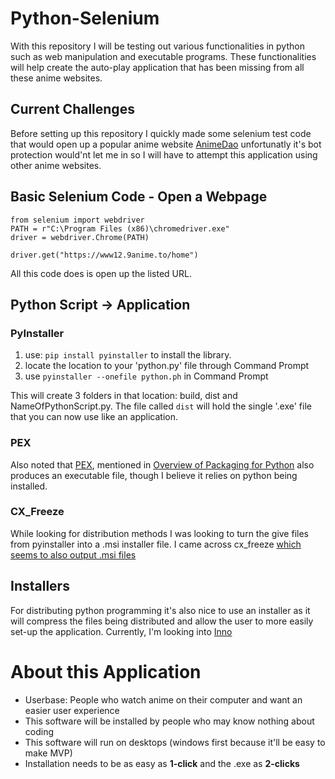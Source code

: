 # Python-Selenium
With this repository I will be testing out various functionalities in 
python such as web manipulation and executable programs. These functionalities
will help create the auto-play application that has been missing from all these
anime websites.


## Current Challenges
Before setting up this repository I quickly made some selenium test code that 
would open up a popular anime website [AnimeDao](http://animedao.to) unfortunatly
it's bot protection would'nt let me in so I will have to attempt this application
using other anime websites.

## Basic Selenium Code - Open a Webpage
```
from selenium import webdriver
PATH = r"C:\Program Files (x86)\chromedriver.exe"
driver = webdriver.Chrome(PATH)

driver.get("https://www12.9anime.to/home")
```
All this code does is open up the listed URL.

## Python Script -> Application
### PyInstaller
1. use: `pip install pyinstaller` to install the library.
2. locate the location to your 'python.py' file through Command Prompt
3. use `pyinstaller --onefile python.ph` in Command Prompt

This will create 3 folders in that location: build, dist and NameOfPythonScript.py. 
The file called `dist` will hold the single '.exe' file that you can now use like
an application.

### PEX
Also noted that [PEX](https://github.com/pantsbuild/pex#pex), mentioned in
[Overview of Packaging for Python](https://packaging.python.org/overview/)
also produces an executable file, though I believe it relies on python being
installed.

### CX_Freeze
While looking for distribution methods I was looking to turn the give files
from pyinstaller into a .msi installer file. I came across cx_freeze [which seems
to also output .msi files](https://stackoverflow.com/questions/15734703/use-cx-freeze-to-create-an-msi-that-adds-a-shortcut-to-the-desktop)


## Installers
For distributing python programming it's also nice to use an installer as it will compress the
files being distributed and allow the user to more easily set-up the application. Currently,
I'm looking into [Inno](https://jrsoftware.org/isinfo.php)


# About this Application
* Userbase: People who watch anime on their computer and want an easier user experience
* This software will be installed by people who may know nothing about coding
* This software will run on desktops (windows first because it'll be easy to make MVP)
* Installation needs to be as easy as **1-click** and the .exe as **2-clicks**
